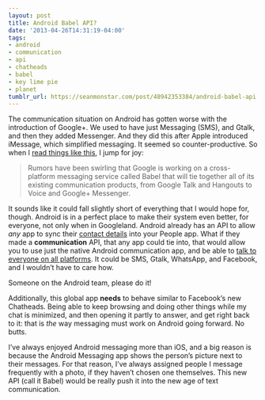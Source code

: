 ```yaml
---
layout: post
title: Android Babel API?
date: '2013-04-26T14:31:19-04:00'
tags:
- android
- communication
- api
- chatheads
- babel
- key lime pie
- planet
tumblr_url: https://seanmonstar.com/post/48942353384/android-babel-api
---
```

The communication situation on Android has gotten worse with the introduction of Google+. We used to have just Messaging (SMS), and Gtalk, and then they added Messenger. And they did this after Apple introduced iMessage, which simplified messaging. It seemed so counter-productive. So when I [read things like this](http://www.theverge.com/2013/4/10/4207894/google-babel-cross-platform-messaging-platform-rumors), I jump for joy:

> Rumors have been swirling that Google is working on a cross-platform messaging service called Babel that will tie together all of its existing communication products, from Google Talk and Hangouts to Voice and Google+ Messenger.

It sounds like it could fall slightly short of everything that I would hope for, though. Android is in a perfect place to make their system even better, for everyone, not only when in Googleland. Android already has an API to allow _any_ app to sync their [contact details](http://developer.android.com/guide/topics/providers/contacts-provider.html) into your People app. What if they made a **communication** API, that any app could tie into, that would allow you to use just the native Android communication app, and be able to [talk to everyone on all platforms](http://seanmonstar.com/blog/2011-04-18-universal-communicator/). It could be SMS, Gtalk, WhatsApp, and Facebook, and I wouldn’t have to care how.

Someone on the Android team, please do it!

Additionally, this global app **needs** to behave similar to Facebook’s new Chatheads. Being able to keep browsing and doing other things while my chat is minimized, and then opening it partly to answer, and get right back to it: that is _the_ way messaging must work on Android going forward. No butts.

I’ve always enjoyed Android messaging more than iOS, and a big reason is because the Android Messaging app shows the person’s picture next to their messages. For that reason, I’ve always assigned people I message frequently with a photo, if they haven’t chosen one themselves. This new API (call it Babel) would be really push it into the new age of text communication.

